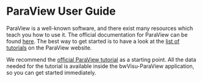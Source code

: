 # ParaView User Guide #

ParaView is a well-known software, and there exist many resources which teach you how to use it.
The official documentation for ParaView can be found [here](https://www.paraview.org/documentation/).
The best way to get started is to have a look at the [list of tutorials](https://www.paraview.org/tutorials/) on
the ParaView website.

We recommend the [official ParaView tutorial](https://www.paraview.org/Wiki/The_ParaView_Tutorial) as a starting point.
All the data needed for the tutorial is available inside the bwVisu-ParaView application, so you can get started
immediately.